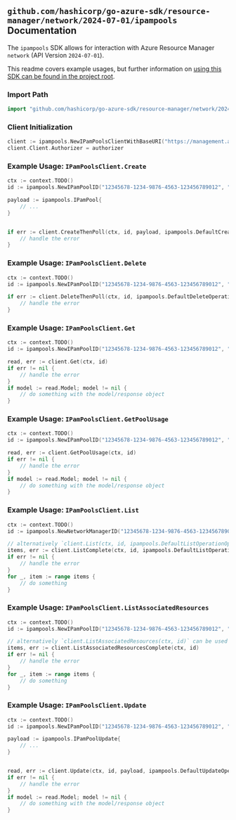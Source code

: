 
## `github.com/hashicorp/go-azure-sdk/resource-manager/network/2024-07-01/ipampools` Documentation

The `ipampools` SDK allows for interaction with Azure Resource Manager `network` (API Version `2024-07-01`).

This readme covers example usages, but further information on [using this SDK can be found in the project root](https://github.com/hashicorp/go-azure-sdk/tree/main/docs).

### Import Path

```go
import "github.com/hashicorp/go-azure-sdk/resource-manager/network/2024-07-01/ipampools"
```


### Client Initialization

```go
client := ipampools.NewIPamPoolsClientWithBaseURI("https://management.azure.com")
client.Client.Authorizer = authorizer
```


### Example Usage: `IPamPoolsClient.Create`

```go
ctx := context.TODO()
id := ipampools.NewIPamPoolID("12345678-1234-9876-4563-123456789012", "example-resource-group", "networkManagerName", "ipamPoolName")

payload := ipampools.IPamPool{
	// ...
}


if err := client.CreateThenPoll(ctx, id, payload, ipampools.DefaultCreateOperationOptions()); err != nil {
	// handle the error
}
```


### Example Usage: `IPamPoolsClient.Delete`

```go
ctx := context.TODO()
id := ipampools.NewIPamPoolID("12345678-1234-9876-4563-123456789012", "example-resource-group", "networkManagerName", "ipamPoolName")

if err := client.DeleteThenPoll(ctx, id, ipampools.DefaultDeleteOperationOptions()); err != nil {
	// handle the error
}
```


### Example Usage: `IPamPoolsClient.Get`

```go
ctx := context.TODO()
id := ipampools.NewIPamPoolID("12345678-1234-9876-4563-123456789012", "example-resource-group", "networkManagerName", "ipamPoolName")

read, err := client.Get(ctx, id)
if err != nil {
	// handle the error
}
if model := read.Model; model != nil {
	// do something with the model/response object
}
```


### Example Usage: `IPamPoolsClient.GetPoolUsage`

```go
ctx := context.TODO()
id := ipampools.NewIPamPoolID("12345678-1234-9876-4563-123456789012", "example-resource-group", "networkManagerName", "ipamPoolName")

read, err := client.GetPoolUsage(ctx, id)
if err != nil {
	// handle the error
}
if model := read.Model; model != nil {
	// do something with the model/response object
}
```


### Example Usage: `IPamPoolsClient.List`

```go
ctx := context.TODO()
id := ipampools.NewNetworkManagerID("12345678-1234-9876-4563-123456789012", "example-resource-group", "networkManagerName")

// alternatively `client.List(ctx, id, ipampools.DefaultListOperationOptions())` can be used to do batched pagination
items, err := client.ListComplete(ctx, id, ipampools.DefaultListOperationOptions())
if err != nil {
	// handle the error
}
for _, item := range items {
	// do something
}
```


### Example Usage: `IPamPoolsClient.ListAssociatedResources`

```go
ctx := context.TODO()
id := ipampools.NewIPamPoolID("12345678-1234-9876-4563-123456789012", "example-resource-group", "networkManagerName", "ipamPoolName")

// alternatively `client.ListAssociatedResources(ctx, id)` can be used to do batched pagination
items, err := client.ListAssociatedResourcesComplete(ctx, id)
if err != nil {
	// handle the error
}
for _, item := range items {
	// do something
}
```


### Example Usage: `IPamPoolsClient.Update`

```go
ctx := context.TODO()
id := ipampools.NewIPamPoolID("12345678-1234-9876-4563-123456789012", "example-resource-group", "networkManagerName", "ipamPoolName")

payload := ipampools.IPamPoolUpdate{
	// ...
}


read, err := client.Update(ctx, id, payload, ipampools.DefaultUpdateOperationOptions())
if err != nil {
	// handle the error
}
if model := read.Model; model != nil {
	// do something with the model/response object
}
```
